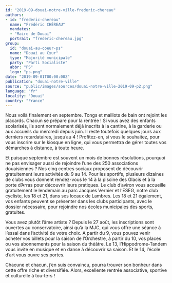 ```yaml
---
id: "2019-09-douai-notre-ville-frederic-chereau"
authors:
- id: "frederic-chereau"
  name: "Frédéric CHÉREAU"
  mandates: 
  - "Maire de Douai"
  portrait: "frederic-chereau.jpg"
group:
  id: "douai-au-coeur-ps"
  name: "Douai au Cœur"
  type: "Majorité municipale"
  party: "Parti Socialiste"
  abbr: "PS"
  logo: "ps.png"
date: "2019-09-01T00:00:00Z"
publication: "douai-notre-ville"
source: "public/images/sources/douai-notre-ville-2019-09-p2.png"
language: "fr"
locality: "Douai"
country: "France"
---
```


Nous voilà finalement en septembre. Tongs et maillots de bain ont rejoint les placards. Chacun se prépare pour la rentrée ! Si vous avez des enfants scolarisés, ils sont normalement déjà inscrits à la cantine, à la garderie ou aux accueils du mercredi depuis juin. Il reste toutefois quelques jours aux derniers retardataires, jusqu’au 4 ! Profitez-en, si vous le souhaitez, pour vous inscrire sur le kiosque en ligne, qui vous permettra de gérer toutes vos démarches à distance, à toute heure.

Et puisque septembre est souvent un mois de bonnes résolutions, pourquoi ne pas envisager aussi de rejoindre l’une des 250 associations douaisiennes ? Nos cinq centres sociaux proposent de découvrir gratuitement leurs activités du 9 au 14. Pour les sportifs, plusieurs dizaines de clubs vous donnent rendez-vous le 14 à la piscine des Glacis et à la porte d’Arras pour découvrir leurs pratiques. Le club d’aviron vous accueille gratuitement le lendemain au parc Jacques Vernier et l’ESEG, notre club cycliste, les 18 et 21, dans ses locaux de Lambres. Les 18 et 21 également, vos enfants peuvent se présenter dans les clubs participants, avec le dossier nécessaire, pour rejoindre nos écoles municipales des sports, gratuites.

Vous avez plutôt l’âme artiste ? Depuis le 27 août, les inscriptions sont ouvertes au conservatoire, ainsi qu’à la MJC, qui vous offre une séance à l’essai dans l’activité de votre choix. A partir du 9, vous pouvez venir acheter vos billets pour la saison de l’Orchestre, à partir du 10, vos places ou vos abonnements pour la saison du théâtre. Le 13, l’Hippodrome-Tandem vous invite en musique et en danse à découvrir sa saison. Et le 14, l’école d’art vous ouvre ses portes.

Chacune et chacun, j’en suis convaincu, pourra trouver son bonheur dans cette offre riche et diversifiée. Alors, excellente rentrée associative, sportive et culturelle à tou-te-s !
